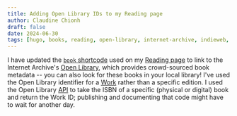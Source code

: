 ```yaml
---
title: Adding Open Library IDs to my Reading page
author: Claudine Chionh
draft: false
date: 2024-06-30
tags: [hugo, books, reading, open-library, internet-archive, indieweb, ausglamr]
---
```


I have updated the [`book` shortcode](/posts/2024-04-02-hugo-shortcode-books) used on my [Reading page](/reading) to link to the Internet Archive's [Open Library](https://openlibrary.org/help/faq/about), which provides crowd-sourced book metadata -- you can also look for these books in your local library! I've used the Open Library identifier for a [Work](https://openlibrary.org/about/lib) rather than a specific edition. I used the Open Library [API](https://openlibrary.org/dev/docs/api/books) to take the ISBN of a specific (physical or digital) book and return the Work ID; publishing and documenting that code might have to wait for another day.

